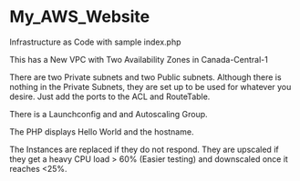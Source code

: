 # My_AWS_Website
Infrastructure as Code with sample index.php


This has a New VPC with Two Availability Zones in Canada-Central-1

There are two Private subnets and two Public subnets.  Although there is nothing in the Private Subnets, they are set up to be used for whatever you desire.  Just add the ports to the ACL and RouteTable.

There is a Launchconfig and and Autoscaling Group.

The PHP displays Hello World and the hostname.

The Instances are replaced if they do not respond.  They are upscaled if they get a heavy CPU load > 60% (Easier testing) and downscaled once it reaches <25%.
